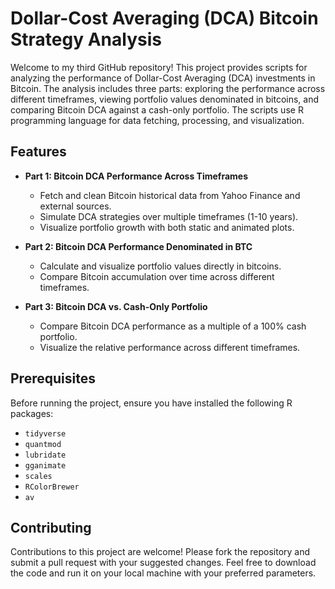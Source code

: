 # Dollar-Cost Averaging (DCA) Bitcoin Strategy Analysis

Welcome to my third GitHub repository! This project provides scripts for analyzing the performance of Dollar-Cost Averaging (DCA) investments in Bitcoin. The analysis includes three parts: exploring the performance across different timeframes, viewing portfolio values denominated in bitcoins, and comparing Bitcoin DCA against a cash-only portfolio. The scripts use R programming language for data fetching, processing, and visualization.

## Features

- **Part 1: Bitcoin DCA Performance Across Timeframes**
  - Fetch and clean Bitcoin historical data from Yahoo Finance and external sources.
  - Simulate DCA strategies over multiple timeframes (1-10 years).
  - Visualize portfolio growth with both static and animated plots.

- **Part 2: Bitcoin DCA Performance Denominated in BTC**
  - Calculate and visualize portfolio values directly in bitcoins.
  - Compare Bitcoin accumulation over time across different timeframes.

- **Part 3: Bitcoin DCA vs. Cash-Only Portfolio**
  - Compare Bitcoin DCA performance as a multiple of a 100% cash portfolio.
  - Visualize the relative performance across different timeframes.

## Prerequisites

Before running the project, ensure you have installed the following R packages:

- `tidyverse`
- `quantmod`
- `lubridate`
- `gganimate`
- `scales`
- `RColorBrewer`
- `av`

## Contributing

Contributions to this project are welcome! Please fork the repository and submit a pull request with your suggested changes. Feel free to download the code and run it on your local machine with your preferred parameters.
